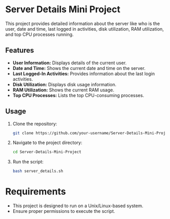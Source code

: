 # Server Details Mini Project

This project provides detailed information about the server like who is the user, date and time, last logged in activities, disk utilization, RAM utilization, and top CPU processes running.

## Features

- **User Information:** Displays details of the current user.
- **Date and Time:** Shows the current date and time on the server.
- **Last Logged-In Activities:** Provides information about the last login activities.
- **Disk Utilization:** Displays disk usage information.
- **RAM Utilization:** Shows the current RAM usage.
- **Top CPU Processes:** Lists the top CPU-consuming processes.

## Usage

1. Clone the repository:

   ```bash
   git clone https://github.com/your-username/Server-Details-Mini-Project.git
   ```

2. Navigate to the project directory:
   ```bash
   cd Server-Details-Mini-Project
   ```
3. Run the script:
   ```bash
   bash server_details.sh
   ```

# Requirements
- This project is designed to run on a Unix/Linux-based system.
- Ensure proper permissions to execute the script.

